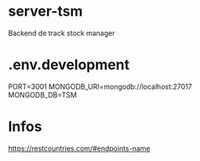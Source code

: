 # server-tsm
Backend de track stock manager

# .env.development
PORT=3001
MONGODB_URI=mongodb://localhost:27017
MONGODB_DB=TSM

# Infos
https://restcountries.com/#endpoints-name